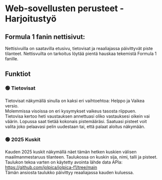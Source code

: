 # Web-sovellusten perusteet - Harjoitustyö

## Formula 1 fanin nettisivut:
Nettisivuilla on saatavilla etusivu, tietovisat ja reaaliajassa päivittyvät piste tilanteet. Nettisvuilta on tarkoitus löytää pientä hauskaa tekemistä Formula 1 fanille.

## Funktiot

### 🟢 Tietovisat
Tietovisat näkymällä sinulla on kaksi eri vaihtoehtoa: Helppo ja Vaikea versio. <br/>
Molemmissa visoissa on eri kysymykset vaikeus tasosta riippuen. <br/>
Tietovisa kertoo heti vaustauksen annettuasi oliko vastauksesi oikein vai väärin. Lopussa saat tietää kokonais pistemääräsi. Saatuasi pisteet voit valita joko pelaavasi pelin uudestaan tai, että palaat aloitus näkymään.

### 🟢 2025 Kuskit
Kauden 2025 kuskit näkymällä näet tämän hetken kuskien välisen maailmanmestaruus tilanteen. Taulukossa on kuskin sija, nimi, talli ja pisteet. <br/>
Taulukon tekoa varten on käytetty avointa lähde data APIa: https://github.com/jolpica/jolpica-f1/tree/main <br/>
Tämän ansiosta taulukko päivittyy reaaliajassa kauden kuluessa.




